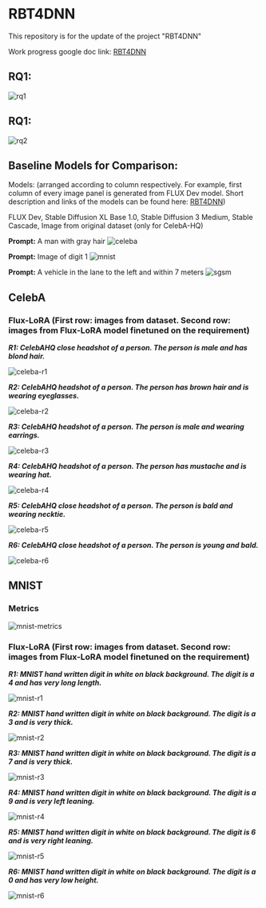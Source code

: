 # RBT4DNN
This repository is for the update of the project "RBT4DNN"

Work progress google doc link: [RBT4DNN](https://docs.google.com/document/d/1l_r9Vw-cETf4AvpMhczbUgvMim88Z-tj9eKhTqqIEjk/edit?usp=sharing)

## RQ1:
![rq1](https://github.com/nusratdeeptee/RBT4DNN/blob/main/Results/rq1_plot.png)

## RQ1:
![rq2](https://github.com/nusratdeeptee/RBT4DNN/blob/main/Results/rq2_table.png)

## Baseline Models for Comparison:

Models: (arranged according to column respectively. For example, first column of every image panel is generated from FLUX Dev model. Short description and links of the models can be found here: [RBT4DNN](https://docs.google.com/document/d/1l_r9Vw-cETf4AvpMhczbUgvMim88Z-tj9eKhTqqIEjk/edit?usp=sharing)) 

FLUX Dev, Stable Diffusion XL Base 1.0, Stable Diffusion 3 Medium, Stable Cascade, Image from original dataset (only for CelebA-HQ)

**Prompt:** A man with gray hair
![celeba](https://github.com/nusratdeeptee/RBT4DNN/blob/main/Results/a_man_with_gray_hair.png)

**Prompt:** Image of digit 1
![mnist](https://github.com/nusratdeeptee/RBT4DNN/blob/main/Results/Image_of_digit_1.png)

**Prompt:** A vehicle in the lane to the left and within 7 meters
![sgsm](https://github.com/nusratdeeptee/RBT4DNN/blob/main/Results/A_vehicle_in_the_lane_to_the_left_and_within_7_meters.png)



## CelebA

### Flux-LoRA (First row: images from dataset. Second row: images from Flux-LoRA model finetuned on the requirement)

***R1: CelebAHQ close headshot of a person. The person is male and has blond hair.***

![celeba-r1](https://github.com/nusratdeeptee/RBT4DNN/blob/main/Results/celeba_r1.png)


***R2: CelebAHQ headshot of a person. The person has brown hair and is wearing eyeglasses.***

![celeba-r2](https://github.com/nusratdeeptee/RBT4DNN/blob/main/Results/celeba_r2.png)


***R3: CelebAHQ headshot of a person. The person is male and wearing earrings.***

![celeba-r3](https://github.com/nusratdeeptee/RBT4DNN/blob/main/Results/celeba_r3.png)


***R4: CelebAHQ headshot of a person. The person has mustache and is wearing hat.***

![celeba-r4](https://github.com/nusratdeeptee/RBT4DNN/blob/main/Results/celeba_r4.png)


***R5: CelebAHQ close headshot of a person. The person is bald and wearing necktie.***

![celeba-r5](https://github.com/nusratdeeptee/RBT4DNN/blob/main/Results/celeba_r5.png)


***R6: CelebAHQ close headshot of a person. The person is young and bald.***

![celeba-r6](https://github.com/nusratdeeptee/RBT4DNN/blob/main/Results/celeba_r6.png)


## MNIST

### Metrics

![mnist-metrics](https://github.com/nusratdeeptee/RBT4DNN/blob/main/Results/mnist_metrics.png)

### Flux-LoRA (First row: images from dataset. Second row: images from Flux-LoRA model finetuned on the requirement)

***R1: MNIST hand written digit in white on black background. The digit is a 4 and has very long length.***

![mnist-r1](https://github.com/nusratdeeptee/RBT4DNN/blob/main/Results/mnist_r1.png)

***R2: MNIST hand written digit in white on black background. The digit is a 3 and is very thick.***

![mnist-r2](https://github.com/nusratdeeptee/RBT4DNN/blob/main/Results/mnist_r2.png)

***R3: MNIST hand written digit in white on black background. The digit is a 7 and is very thick.***

![mnist-r3](https://github.com/nusratdeeptee/RBT4DNN/blob/main/Results/mnist_r3.png)

***R4: MNIST hand written digit in white on black background. The digit is a 9 and is very left leaning.***

![mnist-r4](https://github.com/nusratdeeptee/RBT4DNN/blob/main/Results/mnist_r4.png)

***R5: MNIST hand written digit in white on black background. The digit is 6 and is very right leaning.***

![mnist-r5](https://github.com/nusratdeeptee/RBT4DNN/blob/main/Results/mnist_r5.png)

***R6: MNIST hand written digit in white on black background. The digit is a 0 and has very low height.***

![mnist-r6](https://github.com/nusratdeeptee/RBT4DNN/blob/main/Results/mnist_r6.png)
